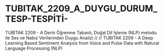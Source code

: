 # TUBITAK_2209_A_DUYGU_DURUM_TESP-TESPİTİ-
 TUBİTAK 2209 - A Derin Öğrenme Tabanlı, Doğal Dil İşleme (NLP) metodu ile Ses ve Nabız Verilerinden Duygu Analizi // // TUBITAK 2209 - A Deep Learning Based Sentiment Analysis from Voice and Pulse Data with Natural Language Processing (NLP)
